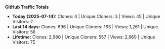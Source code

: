 
**GitHub Traffic Totals**

- **Today (2025-07-14):** Clones: 4 | Unique Cloners: 3 | Views: 45 | Unique Visitors: 2
- **Last 14 days:** Clones: 696 | Unique Cloners: 163 | Views: 1,261 | Unique Visitors: 58
- **Lifetime:** Clones: 2,680 | Unique Cloners: 557 | Views: 2,669 | Unique Visitors: 75
